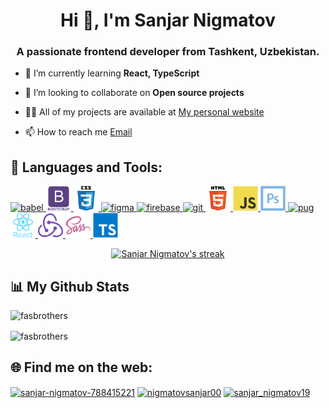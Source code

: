 <h1 align="center">Hi 👋, I'm Sanjar Nigmatov</h1>
<h3 align="center">A passionate frontend developer from Tashkent, Uzbekistan.</h3>

- 🌱 I’m currently learning **React, TypeScript**

- 👯 I’m looking to collaborate on **Open source projects**

- 👨‍💻 All of my projects are available at [My personal website](https://snigmatov.vercel.app/)

- 📫 How to reach me [Email](nigmatovsanjar00@gmail.com)

## 🔨 Languages and Tools:
<p align="left"> <a href="https://babeljs.io/" target="_blank"> <img src="https://www.vectorlogo.zone/logos/babeljs/babeljs-icon.svg" alt="babel" width="40" height="40"/> </a> <a href="https://getbootstrap.com" target="_blank"> <img src="https://raw.githubusercontent.com/devicons/devicon/master/icons/bootstrap/bootstrap-plain-wordmark.svg" alt="bootstrap" width="40" height="40"/> </a> <a href="https://www.w3schools.com/css/" target="_blank"> <img src="https://raw.githubusercontent.com/devicons/devicon/master/icons/css3/css3-original-wordmark.svg" alt="css3" width="40" height="40"/> </a> <a href="https://www.figma.com/" target="_blank"> <img src="https://www.vectorlogo.zone/logos/figma/figma-icon.svg" alt="figma" width="40" height="40"/> </a> <a href="https://firebase.google.com/" target="_blank"> <img src="https://www.vectorlogo.zone/logos/firebase/firebase-icon.svg" alt="firebase" width="40" height="40"/> </a> <a href="https://git-scm.com/" target="_blank"> <img src="https://www.vectorlogo.zone/logos/git-scm/git-scm-icon.svg" alt="git" width="40" height="40"/> </a> <a href="https://www.w3.org/html/" target="_blank"> <img src="https://raw.githubusercontent.com/devicons/devicon/master/icons/html5/html5-original-wordmark.svg" alt="html5" width="40" height="40"/> </a> <a href="https://developer.mozilla.org/en-US/docs/Web/JavaScript" target="_blank"> <img src="https://raw.githubusercontent.com/devicons/devicon/master/icons/javascript/javascript-original.svg" alt="javascript" width="40" height="40"/> </a> <a href="https://www.photoshop.com/en" target="_blank"> <img src="https://raw.githubusercontent.com/devicons/devicon/master/icons/photoshop/photoshop-line.svg" alt="photoshop" width="40" height="40"/> </a> <a href="https://pugjs.org" target="_blank"> <img src="https://cdn.worldvectorlogo.com/logos/pug.svg" alt="pug" width="40" height="40"/> </a> <a href="https://reactjs.org/" target="_blank"> <img src="https://raw.githubusercontent.com/devicons/devicon/master/icons/react/react-original-wordmark.svg" alt="react" width="40" height="40"/> </a> <a href="https://redux.js.org" target="_blank"> <img src="https://raw.githubusercontent.com/devicons/devicon/master/icons/redux/redux-original.svg" alt="redux" width="40" height="40"/> </a> <a href="https://sass-lang.com" target="_blank"> <img src="https://raw.githubusercontent.com/devicons/devicon/master/icons/sass/sass-original.svg" alt="sass" width="40" height="40"/> </a> <a href="https://www.typescriptlang.org/" target="_blank"> <img src="https://raw.githubusercontent.com/devicons/devicon/master/icons/typescript/typescript-original.svg" alt="typescript" width="40" height="40"/> </a> </p>

<p align="center">
    <a href="https://github.com/fasbrothers7/github-readme-streak-stats">
        <img title="🔥 Get streak stats for your profile at git.io/streak-stats" alt="Sanjar Nigmatov's streak" src="https://github-readme-streak-stats.herokuapp.com/?user=fasbrothers7&theme=black-ice&hide_border=true&stroke=0000&background=060A0CD0"/>
    </a>
</p>

## 📊 My Github Stats
<p>&nbsp;<img align="left" src="https://github-readme-stats.vercel.app/api?username=fasbrothers&show_icons=true&locale=en" alt="fasbrothers" /></p>
<p><img align="center" src="https://github-readme-stats.vercel.app/api/top-langs?username=fasbrothers&show_icons=true&locale=en&layout=compact" alt="fasbrothers" /></p>

## 🌐 Find me on the web:
<p align="left">
<a href="https://linkedin.com/in/sanjar-nigmatov-788415221" target="blank"><img align="center" src="https://raw.githubusercontent.com/rahuldkjain/github-profile-readme-generator/master/src/images/icons/Social/linked-in-alt.svg" alt="sanjar-nigmatov-788415221" height="30" width="40" /></a>
<a href="https://codesandbox.com/nigmatovsanjar00" target="blank"><img align="center" src="https://cdn.jsdelivr.net/npm/simple-icons@3.0.1/icons/codesandbox.svg" alt="nigmatovsanjar00" height="30" width="40" /></a>
<a href="https://instagram.com/sanjar_nigmatov19" target="blank"><img align="center" src="https://raw.githubusercontent.com/rahuldkjain/github-profile-readme-generator/master/src/images/icons/Social/instagram.svg" alt="sanjar_nigmatov19" height="30" width="40" /></a>
</p>
